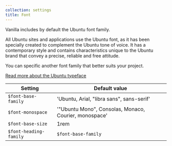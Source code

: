 ```yaml
---
collection: settings
title: Font
---
```


Vanilla includes by default the Ubuntu font family.

All Ubuntu sites and applications use the Ubuntu font, as it has been specially created to complement the Ubuntu tone of voice. It has a contemporary style and contains characteristics unique to the Ubuntu brand that convey a precise, reliable and free attitude.

You can specific another font family that better suits your project.

[Read more about the Ubuntu typeface](http://font.ubuntu.com/)

Setting  | Default value
 ------------- | -------------
`$font-base-family`   | 'Ubuntu, Arial, "libra sans", sans-serif'
`$font-monospace`    | '"Ubuntu Mono", Consolas, Monaco, Courier, monospace'
`$font-base-size`   | 1rem
`$font-heading-family`   | `$font-base-family`  
